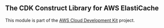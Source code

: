 ## The CDK Construct Library for AWS ElastiCache
This module is part of the [AWS Cloud Development Kit](https://github.com/awslabs/aws-cdk) project.

